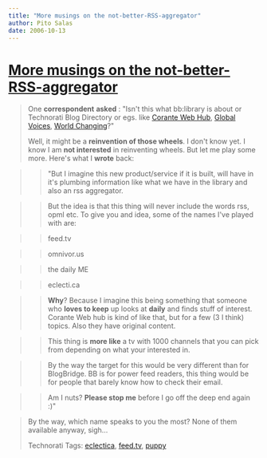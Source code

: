 ```yaml
---
title: "More musings on the not-better-RSS-aggregator"
author: Pito Salas
date: 2006-10-13
---
```

# [More musings on the not-better-RSS-aggregator](None)



>
> One **correspondent** **asked** : "Isn't this what bb:library is about or
> Technorati Blog Directory or egs. like [Corante Web
> Hub](<http://web.corante.com/>), [Global
> Voices](<http://www.globalvoicesonline.org/>), [World
> Changing](<http://www.worldchanging.com/>)?"
>
> Well, it might be a **reinvention of those wheels**. I don't know yet. I
> know I am **not interested** in reinventing wheels. But let me play some
> more. Here's what I **wrote** back:
>

>> "But I imagine this new product/service if it is built, will have in it's
plumbing information like what we have in the library and also an rss
aggregator.

>>

>> But the idea is that this thing will never include the words rss, opml etc.
To give you and idea, some of the names I've played with are:

>

>> feed.tv

>>

>> omnivor.us

>>

>> the daily ME

>>

>> eclecti.ca

>

>> **Why**? Because I imagine this being something that someone who **loves to
keep** up looks at **daily** and finds stuff of interest. Corante Web hub is
kind of like that, but for a few (3 I think) topics. Also they have original
content.

>>

>> This thing is **more like** a tv with 1000 channels that you can pick from
depending on what your interested in.

>>

>> By the way the target for this would be very different than for BlogBridge.
BB is for power feed readers, this thing would be for people that barely know
how to check their email.

>>

>> Am I nuts? **Please stop me** before I go off the deep end again :)"

>
> By the way, which name speaks to you the most? None of them available
> anyway, sigh…
>
> Technorati Tags: [eclectica](<http://www.technorati.com/tag/eclectica>),
> [feed.tv](<http://www.technorati.com/tag/feed.tv>),
> [puppy](<http://www.technorati.com/tag/puppy>)


